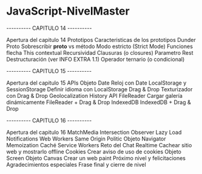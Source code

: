# JavaScript-NivelMaster

---------- CAPITULO 14 ----------

Apertura del capitulo 14
Prototipos
Caracteristicas de los prototipos
Dunder Proto
Sobrescribir __proto__ vs método
Modo estricto (Strict Mode)
Funciones flecha
This contextual
Recursividad
Clausuras (o closures)
Parametro Rest
Destructuración (ver INFO EXTRA 1.1)
Operador ternario (o condicional)


---------- CAPITULO 15 ----------

Apertura del capitulo 15
APIs
Objeto Date
Reloj con Date
LocalStorage y SessionStorage
Definir idioma con LocalStorage
Drag & Drop
Texturizador con Drag & Drop
Geolocalization
History API
FileReader
Cargar galería dinámicamente
FileReader + Drag & Drop
IndexedDB
IndexedDB + Drag & Drop


---------- CAPITULO 16 ----------

Apertura del capitulo 16
MatchMedia
Intersection Observer
Lazy Load
Notifications 
Web Workers
Same Origin Politic
Objeto Navigator
Memoization
Caché
Service Workers
Reto del Chat Realtime
Cachear sitio web y mostrarlo offline
Cookies
Crear aviso de uso de cookies
Objeto Screen
Objeto Canvas
Crear un web paint
Próximo nivel y felicitaciones
Agradecimientos especiales
Frase final y cierre de nivel